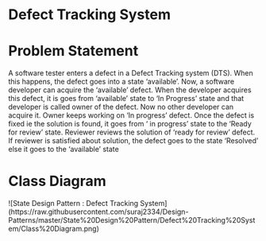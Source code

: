 # Defect Tracking System  

<h1>Problem Statement</h1>  
<p>A software tester enters a defect in a Defect Tracking system (DTS). When this happens, the defect goes into a state ‘available’. Now, a software developer can acquire the ‘available’ defect. When the developer acquires this defect, it is goes from ‘available’ state to ‘In Progress’ state and that developer is called owner of the defect. Now no other developer can acquire it. Owner keeps working on ‘In progress’ defect. Once the defect is fixed ie the solution is found, it goes from ‘ in progress’ state to the ‘Ready for review’ state. Reviewer reviews the solution of ‘ready for review’ defect. If reviewer is satisfied about solution, the defect goes to the state ‘Resolved’ else it goes to the ‘available’ state</p>  

<h1>Class Diagram</h1>  
![State Design Pattern : Defect Tracking System](https://raw.githubusercontent.com/suraj2334/Design-Patterns/master/State%20Design%20Pattern/Defect%20Tracking%20System/Class%20Diagram.png)  